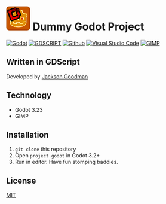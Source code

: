 # [![Screenshot](ProjectFiles/icon.png)](#) Dummy Godot Project
[![Godot](https://img.shields.io/badge/GODOT-%23FFFFFF.svg?style=for-the-badge&logo=godot-engine)](#)
[![GDSCRIPT](https://img.shields.io/badge/GDSCRIPT-%23000000.svg?style=for-the-badge&logo=godot-engine)](#)
[![Github](https://img.shields.io/badge/git%20-%23F05033.svg?&style=for-the-badge&logo=git&logoColor=white)](#)
[![Visual Studio Code](https://img.shields.io/badge/VSC-0078d7.svg?style=for-the-badge&logo=visual-studio-code&logoColor=white)](#)
[![GIMP](https://img.shields.io/badge/gimp-5C5543?style=for-the-badge&logo=gimp&logoColor=white)](#)

## Written in GDScript
Developed by [Jackson Goodman](http://github.com/jacksonrgoodman)

## Technology
- Godot 3.23
- GIMP

## Installation
1. `git clone` this repository
2. Open `project.godot` in Godot 3.2+
3. Run in editor. Have fun stomping baddies.

## License
[MIT](https://choosealicense.com/licenses/mit/)
